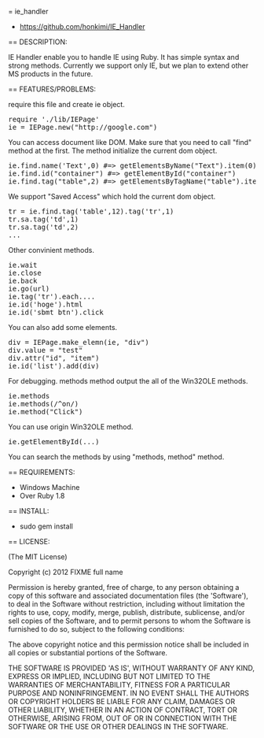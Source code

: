 = ie_handler

* https://github.com/honkimi/IE_Handler

== DESCRIPTION:

IE Handler enable you to handle IE using Ruby.
It has simple syntax and strong methods.
Currently we support only IE, but we plan to extend other MS products in the
future.

== FEATURES/PROBLEMS:

require this file and create ie object.
<pre>
require './lib/IEPage'
ie = IEPage.new("http://google.com")
</pre>

You can access document like DOM.
Make sure that you need to call "find" method at the first.
The method initialize the current dom object.
<pre>
ie.find.name('Text',0) #=> getElementsByName("Text").item(0)
ie.find.id("container") #=> getElementById("container")
ie.find.tag("table",2) #=> getElementsByTagName("table").itemn(2)
</pre>

We support "Saved Access" which hold the current dom object.
<pre>
tr = ie.find.tag('table',12).tag('tr',1)
tr.sa.tag('td',1)
tr.sa.tag('td',2)
...
</pre>

Other convinient methods.
<pre>
ie.wait
ie.close
ie.back
ie.go(url)
ie.tag('tr').each....
ie.id('hoge').html
ie.id('sbmt_btn').click
</pre>

You can also add some elements.
<pre>
div = IEPage.make_elemn(ie, "div")
div.value = "test"
div.attr("id", "item")
ie.id('list').add(div)
</pre>

For debugging.
methods method output the all of the Win32OLE methods.
<pre>
ie.methods
ie.methods(/^on/)
ie.method("Click")
</pre>

You can use origin Win32OLE method.
<pre>
ie.getElementById(...) 
</pre>
You can search the methods by using "methods, method" method.


== REQUIREMENTS:

* Windows Machine
* Over Ruby 1.8

== INSTALL:

* sudo gem install

== LICENSE:

(The MIT License)

Copyright (c) 2012 FIXME full name

Permission is hereby granted, free of charge, to any person obtaining
a copy of this software and associated documentation files (the
'Software'), to deal in the Software without restriction, including
without limitation the rights to use, copy, modify, merge, publish,
distribute, sublicense, and/or sell copies of the Software, and to
permit persons to whom the Software is furnished to do so, subject to
the following conditions:

The above copyright notice and this permission notice shall be
included in all copies or substantial portions of the Software.

THE SOFTWARE IS PROVIDED 'AS IS', WITHOUT WARRANTY OF ANY KIND,
EXPRESS OR IMPLIED, INCLUDING BUT NOT LIMITED TO THE WARRANTIES OF
MERCHANTABILITY, FITNESS FOR A PARTICULAR PURPOSE AND NONINFRINGEMENT.
IN NO EVENT SHALL THE AUTHORS OR COPYRIGHT HOLDERS BE LIABLE FOR ANY
CLAIM, DAMAGES OR OTHER LIABILITY, WHETHER IN AN ACTION OF CONTRACT,
TORT OR OTHERWISE, ARISING FROM, OUT OF OR IN CONNECTION WITH THE
SOFTWARE OR THE USE OR OTHER DEALINGS IN THE SOFTWARE.
